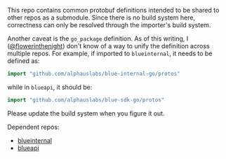 This repo contains common protobuf definitions intended to be shared to other repos as a submodule. Since there is no build system here, correctness can only be resolved through the importer's build system.

Another caveat is the `go_package` definition. As of this writing, I ([@flowerinthenight](https://github.com/flowerinthenight)) don't know of a way to unify the definition across multiple repos. For example, if imported to `blueinternal`, it needs to be defined as:

```go
import "github.com/alphauslabs/blue-internal-go/protos"
```

while in `blueapi`, it should be:

```go
import "github.com/alphauslabs/blue-sdk-go/protos"
```

Please update the build system when you figure it out.

Dependent repos:
* [blueinternal](https://github.com/alphauslabs/blueinternal)
* [blueapi](https://github.com/alphauslabs/blueapi)
